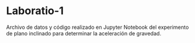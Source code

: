 # Laboratio-1
Archivo de datos y código realizado en Jupyter Notebook del experimento de plano inclinado para determinar la aceleración de gravedad.
